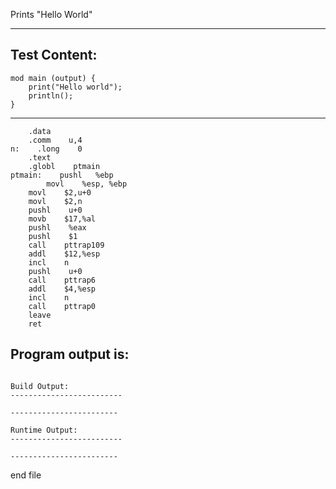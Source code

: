 Prints "Hello World"

-------------------------


Test Content: 
-------------------------
```
mod main (output) {  
    print("Hello world"); 
    println();
}
```
------------------------

```
    .data    
    .comm    u,4
n:    .long    0
    .text    
    .globl    ptmain
ptmain:    pushl   %ebp
        movl    %esp, %ebp    
    movl    $2,u+0
    movl    $2,n
    pushl    u+0
    movb    $17,%al
    pushl    %eax
    pushl    $1
    call    pttrap109
    addl    $12,%esp
    incl    n
    pushl    u+0
    call    pttrap6
    addl    $4,%esp
    incl    n
    call    pttrap0
    leave    
    ret    
```
Program output is: 
-------------------------
```

Build Output: 
-------------------------
```

```
------------------------

Runtime Output: 
-------------------------
```
 

```
------------------------

```



end file
